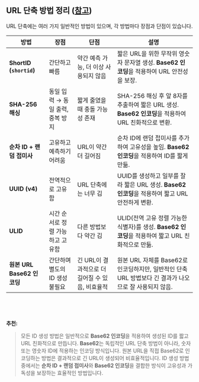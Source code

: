 ## **URL 단축 방법 정리** ([참고](https://github.com/kyungtaek-jonas-lim/jonas-api-master/blob/main/src/routes/common/urlRoutes.ts))
URL 단축에는 여러 가지 일반적인 방법이 있으며, 각 방법마다 장점과 단점이 있습니다.

| **방법** | **장점** | **단점** | **설명** |
|-----------|----------|----------|--------------|
| **ShortID (`shortid`)** | 간단하고 빠름 | 약간 예측 가능, 더 이상 사용되지 않음 | 짧은 URL을 위한 무작위 영숫자 문자열 생성. **Base62 인코딩**을 적용하여 URL 안전성을 보장. |
| **SHA-256 해싱** | 동일 입력 → 동일 출력, 중복 방지 | 짧게 줄였을 때 충돌 가능성 존재 | SHA-256 해싱 후 앞 8자를 추출하여 짧은 URL 생성. **Base62 인코딩**을 적용하여 URL 친화적으로 변환. |
| **순차 ID + 랜덤 접미사** | 고유하고 예측하기 어려움 | URL이 약간 더 길어짐 | 순차 ID에 랜덤 접미사를 추가하여 고유성을 높임. **Base62 인코딩**을 적용하여 ID를 짧게 만듦. |
| **UUID (v4)** | 전역적으로 고유함 | URL 단축에는 너무 김 | UUID를 생성하고 일부를 잘라 짧은 URL 생성. **Base62 인코딩**을 적용하여 짧고 URL 안전하게 변환. |
| **ULID** | 시간 순서로 정렬 가능하고 고유함 | 다른 방법보다 약간 김 | ULID(전역 고유 정렬 가능한 식별자)를 생성. **Base62 인코딩**을 적용하여 짧고 URL 친화적으로 만듦. |
| **원본 URL Base62 인코딩** | 간단하며 별도의 ID 생성 불필요 | 긴 URL이 결과적으로 더 길어질 수 있음, 비효율적 | 원본 URL 자체를 Base62로 인코딩하지만, 일반적인 단축 URL 방법보다 긴 결과가 나오므로 잘 사용되지 않음. |

&nbsp;
---

**추천:**

> 모든 ID 생성 방법은 일반적으로 **Base62 인코딩**을 적용하여 생성된 ID를 짧고 URL 친화적으로 만듭니다. **Base62**는 독립적인 URL 단축 방법이 아니라, 숫자 또는 영숫자 ID에 적용하는 인코딩 방식입니다. 원본 URL을 직접 Base62로 인코딩하는 방법은 결과적으로 긴 URL이 생성되어 비효율적입니다. ID 생성 방법 중에서는 **순차 ID + 랜덤 접미사**와 **Base62 인코딩**을 결합한 방식이 고유성과 가독성을 보장하는 효율적인 방법입니다.
